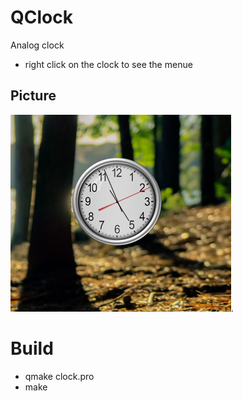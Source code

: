 # QClock
Analog clock 

- right click on the clock to see the menue

## Picture
![clock picture](/pic/qclock.png).

# Build

- qmake clock.pro
- make



